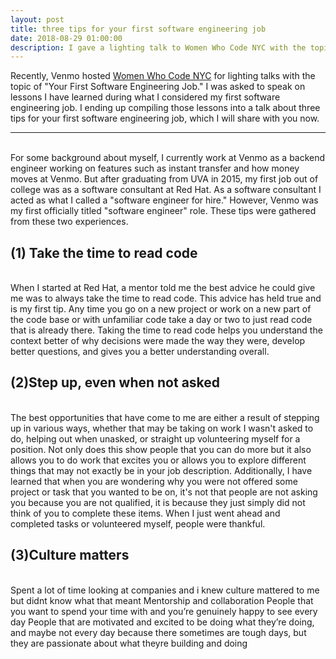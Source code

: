 ```yaml
---
layout: post
title: three tips for your first software engineering job
date: 2018-08-29 01:00:00
description: I gave a lighting talk to Women Who Code NYC with the topic of "Your First Software Engineering Job" and decided to write it down
---
```


Recently, Venmo hosted <a href="https://www.meetup.com/WomenWhoCodeNYC/">Women Who Code NYC</a> for lighting talks with the topic of "Your First Software Engineering Job."  I was asked to speak on lessons I have learned during what I considered my first software engineering job.  I ending up compiling those lessons into a talk about three tips for your first software engineering job, which I will share with you now.
<br>
<hr>
<br>
For some background about myself, I currently work at Venmo as a backend engineer working on features such as instant transfer and how money moves at Venmo.  But after graduating from UVA in 2015, my first job out of college was as a software consultant at Red Hat.  As a software consultant I acted as what I called a "software engineer for hire."  However, Venmo was my first officially titled "software engineer" role.  These tips were gathered from these two experiences.
<br>
<h2>(1) Take the time to read code</h2>
<br>
When I started at Red Hat, a mentor told me the best advice he could give me was to always take the time to read code.  This advice has held true and is my first tip.  Any time you go on a new project or work on a new part of the code base or with unfamiliar code take a day or two to just read code that is already there.  Taking the time to read code helps you understand the context better of why decisions were made the way they were, develop better questions, and gives you a better understanding overall.
<br>
<h2>(2)Step up, even when not asked</h2>
<br>
The best opportunities that have come to me are either a result of stepping up in various ways, whether that may be taking on work I wasn't asked to do, helping out when unasked, or straight up volunteering myself for a position.  Not only does this show people that you can do more but it also allows you to do work that excites you or allows you to explore different things that may not exactly be in your job description.  Additionally, I have learned that when you are wondering why you were not offered some project or task that you wanted to be on, it's not that people are not asking you because you are not qualified, it is because they just simply did not think of you to complete these items.  When I just went ahead and completed tasks or volunteered myself, people were thankful.
<br>
<h2>(3)Culture matters</h2>
<br>
Spent a lot of time looking at companies and i knew culture mattered to me but didnt know what that meant
Mentorship and collaboration
People that you want to spend your time with and you’re genuinely happy to see every day
People that are motivated and excited to be doing what they’re doing, and maybe not every day because there sometimes are tough days, but they are passionate about what theyre building and doing

